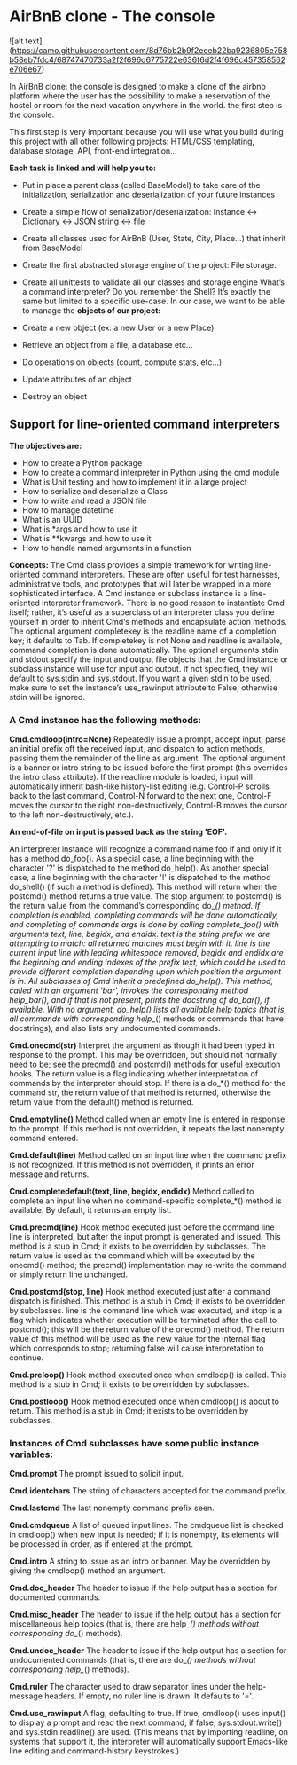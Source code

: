 # AirBnB clone - The console


![alt text] (https://camo.githubusercontent.com/8d76bb2b9f2eeeb22ba9236805e758b58eb7fdc4/68747470733a2f2f696d6775722e636f6d2f4f696c457358562e706e67)

In AirBnB clone: ​​the console is designed to make a clone of the airbnb platform where the user has the possibility to make a reservation of the hostel or room for the next vacation anywhere in the world. the first step is the console.

This first step is very important because you will use what you build during this project with all other following projects: HTML/CSS templating, database storage, API, front-end integration…

**Each task is linked and will help you to:**

- Put in place a parent class (called BaseModel) to take care of the initialization, serialization and deserialization of your future instances
- Create a simple flow of serialization/deserialization: Instance <-> Dictionary <-> JSON string <-> file
- Create all classes used for AirBnB (User, State, City, Place…) that inherit from BaseModel
- Create the first abstracted storage engine of the project: File storage.
- Create all unittests to validate all our classes and storage engine
What’s a command interpreter?
Do you remember the Shell? It’s exactly the same but limited to a specific use-case. 
In our case, we want to be able to manage the **objects of our project:**

- Create a new object (ex: a new User or a new Place)
- Retrieve an object from a file, a database etc…
- Do operations on objects (count, compute stats, etc…)
- Update attributes of an object
- Destroy an object
## Support for line-oriented command interpreters

**The objectives are:**

- How to create a Python package
- How to create a command interpreter in Python using the cmd module
- What is Unit testing and how to implement it in a large project
- How to serialize and deserialize a Class
- How to write and read a JSON file
- How to manage datetime
- What is an UUID
- What is *args and how to use it
- What is **kwargs and how to use it
- How to handle named arguments in a function

**Concepts:**
The Cmd class provides a simple framework for writing line-oriented command interpreters. These are often useful for test harnesses, administrative tools, and prototypes that will later be wrapped in a more sophisticated interface. A Cmd instance or subclass instance is a line-oriented interpreter framework. There is no good reason to instantiate Cmd itself; rather, it’s useful as a superclass of an interpreter class you define yourself in order to inherit Cmd‘s methods and encapsulate action methods. The optional argument completekey is the readline name of a completion key; it defaults to Tab. If completekey is not None and readline is available, command completion is done automatically. The optional arguments stdin and stdout specify the input and output file objects that the Cmd instance or subclass instance will use for input and output. If not specified, they will default to sys.stdin and sys.stdout. If you want a given stdin to be used, make sure to set the instance’s use_rawinput attribute to False, otherwise stdin will be ignored.

### A Cmd instance has the following methods:

**Cmd.cmdloop(intro=None)**
Repeatedly issue a prompt, accept input, parse an initial prefix off the received input, and dispatch to action methods, passing them the remainder of the line as argument. The optional argument is a banner or intro string to be issued before the first prompt (this overrides the intro class attribute). If the readline module is loaded, input will automatically inherit bash-like history-list editing (e.g. Control-P scrolls back to the last command, Control-N forward to the next one, Control-F moves the cursor to the right non-destructively, Control-B moves the cursor to the left non-destructively, etc.).

**An end-of-file on input is passed back as the string 'EOF'.**

An interpreter instance will recognize a command name foo if and only if it has a method do_foo(). As a special case, a line beginning with the character '?' is dispatched to the method do_help(). As another special case, a line beginning with the character '!' is dispatched to the method do_shell() (if such a method is defined). This method will return when the postcmd() method returns a true value. The stop argument to postcmd() is the return value from the command’s corresponding do_*() method. If completion is enabled, completing commands will be done automatically, and completing of commands args is done by calling complete_foo() with arguments text, line, begidx, and endidx. text is the string prefix we are attempting to match: all returned matches must begin with it. line is the current input line with leading whitespace removed, begidx and endidx are the beginning and ending indexes of the prefix text, which could be used to provide different completion depending upon which position the argument is in. All subclasses of Cmd inherit a predefined do_help(). This method, called with an argument 'bar', invokes the corresponding method help_bar(), and if that is not present, prints the docstring of do_bar(), if available. With no argument, do_help() lists all available help topics (that is, all commands with corresponding help_*() methods or commands that have docstrings), and also lists any undocumented commands.

**Cmd.onecmd(str)**
Interpret the argument as though it had been typed in response to the prompt. This may be overridden, but should not normally need to be; see the precmd() and postcmd() methods for useful execution hooks. The return value is a flag indicating whether interpretation of commands by the interpreter should stop. If there is a do_*() method for the command str, the return value of that method is returned, otherwise the return value from the default() method is returned.

**Cmd.emptyline()**
Method called when an empty line is entered in response to the prompt. If this method is not overridden, it repeats the last nonempty command entered.

**Cmd.default(line)**
Method called on an input line when the command prefix is not recognized. If this method is not overridden, it prints an error message and returns.

**Cmd.completedefault(text, line, begidx, endidx)**
Method called to complete an input line when no command-specific complete_*() method is available. By default, it returns an empty list.

**Cmd.precmd(line)**
Hook method executed just before the command line line is interpreted, but after the input prompt is generated and issued. This method is a stub in Cmd; it exists to be overridden by subclasses. The return value is used as the command which will be executed by the onecmd() method; the precmd() implementation may re-write the command or simply return line unchanged.

**Cmd.postcmd(stop, line)**
Hook method executed just after a command dispatch is finished. This method is a stub in Cmd; it exists to be overridden by subclasses. line is the command line which was executed, and stop is a flag which indicates whether execution will be terminated after the call to postcmd(); this will be the return value of the onecmd() method. The return value of this method will be used as the new value for the internal flag which corresponds to stop; returning false will cause interpretation to continue.

**Cmd.preloop()**
Hook method executed once when cmdloop() is called. This method is a stub in Cmd; it exists to be overridden by subclasses.

**Cmd.postloop()**
Hook method executed once when cmdloop() is about to return. This method is a stub in Cmd; it exists to be overridden by subclasses.

### Instances of Cmd subclasses have some public instance variables:

**Cmd.prompt**
The prompt issued to solicit input.

**Cmd.identchars**
The string of characters accepted for the command prefix.

**Cmd.lastcmd**
The last nonempty command prefix seen.

**Cmd.cmdqueue**
A list of queued input lines. The cmdqueue list is checked in cmdloop() when new input is needed; if it is nonempty, its elements will be processed in order, as if entered at the prompt.

**Cmd.intro**
A string to issue as an intro or banner. May be overridden by giving the cmdloop() method an argument.

**Cmd.doc_header**
The header to issue if the help output has a section for documented commands.

**Cmd.misc_header**
The header to issue if the help output has a section for miscellaneous help topics (that is, there are help_*() methods without corresponding do_*() methods).

**Cmd.undoc_header**
The header to issue if the help output has a section for undocumented commands (that is, there are do_*() methods without corresponding help_*() methods).

**Cmd.ruler**
The character used to draw separator lines under the help-message headers. If empty, no ruler line is drawn. It defaults to '='.

**Cmd.use_rawinput**
A flag, defaulting to true. If true, cmdloop() uses input() to display a prompt and read the next command; if false, sys.stdout.write() and sys.stdin.readline() are used. (This means that by importing readline, on systems that support it, the interpreter will automatically support Emacs-like line editing and command-history keystrokes.)


